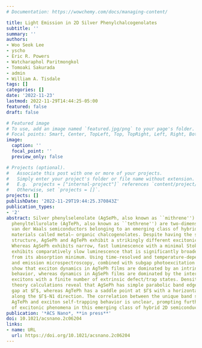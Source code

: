 ```yaml
---
# Documentation: https://wowchemy.com/docs/managing-content/

title: Light Emission in 2D Silver Phenylchalcogenolates
subtitle: ''
summary: ''
authors:
- Woo Seok Lee
- yscho
- Eric R. Powers
- Watcharaphol Paritmongkol
- Tomoaki Sakurada
- admin
- William A. Tisdale
tags: []
categories: []
date: '2022-11-23'
lastmod: 2022-11-29T14:44:25-05:00
featured: false
draft: false

# Featured image
# To use, add an image named `featured.jpg/png` to your page's folder.
# Focal points: Smart, Center, TopLeft, Top, TopRight, Left, Right, BottomLeft, Bottom, BottomRight.
image:
  caption: ''
  focal_point: ''
  preview_only: false

# Projects (optional).
#   Associate this post with one or more of your projects.
#   Simply enter your project's folder or file name without extension.
#   E.g. `projects = ["internal-project"]` references `content/project/deep-learning/index.md`.
#   Otherwise, set `projects = []`.
projects: []
publishDate: '2022-11-29T19:44:25.370843Z'
publication_types:
- '2'
abstract: Silver phenylselenolate (AgSePh, also known as ``mithrene'') and silver
  phenyltellurolate (AgTePh, also known as ``tethrene'') are two-dimensional (2D)
  van der Waals semiconductors belonging to an emerging class of hybrid organic– inorganic
  materials called metal– organic chalcogenolates. Despite having the same crystal
  structure, AgSePh and AgTePh exhibit a strikingly different excitonic behavior.
  Whereas AgSePh exhibits narrow, fast luminescence with a minimal Stokes shift, AgTePh
  exhibits comparatively slow luminescence that is significantly broadened and red-shifted
  from its absorption minimum. Using time-resolved and temperature-dependent absorption
  and emission microspectroscopy, combined with subgap photoexcitation studies, we
  show that exciton dynamics in AgTePh films are dominated by an intrinsic self-trapping
  behavior, whereas dynamics in AgSePh films are dominated by the interaction of band-edge
  excitons with a finite number of extrinsic defect/trap states. Density functional
  theory calculations reveal that AgSePh has simple parabolic band edges with a direct
  gap at $Γ$, whereas AgTePh has a saddle point at $Γ$ with a horizontal splitting
  along the $Γ$-N1 direction. The correlation between the unique band structure of
  AgTePh and exciton self-trapping behavior is unclear, prompting further exploration
  of excitonic phenomena in this emerging class of hybrid 2D semiconductors.
publication: '*ACS Nano*, **in press**'
doi: 10.1021/acsnano.2c06204
links:
- name: URL
  url: https://doi.org/10.1021/acsnano.2c06204
---
```

